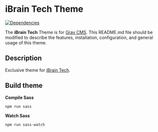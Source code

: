 # iBrain Tech Theme

[![Dependencies](https://david-dm.org/ibraintech/grav-theme-ibraintech.svg)](https://david-dm.org/ibraintech/grav-theme-ibraintech)

The **iBrain Tech** Theme is for [Grav CMS](http://github.com/getgrav/grav).
This README.md file should be modified to describe the features, installation,
configuration, and general usage of this theme.

## Description

Exclusive theme for [iBrain Tech](https://i-brain.tech).

## Build theme

**Compile Sass**

    npm run sass

**Watch Sass**

    npm run sass-watch
